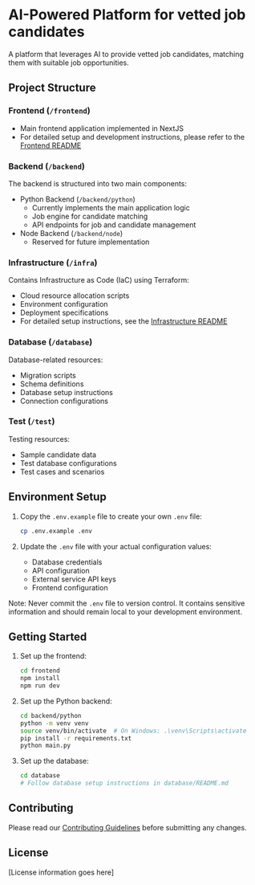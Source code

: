 # AI-Powered Platform for vetted job candidates

A platform that leverages AI to provide vetted job candidates, matching them with suitable job opportunities.

## Project Structure

### Frontend (`/frontend`)

- Main frontend application implemented in NextJS
- For detailed setup and development instructions, please refer to the [Frontend README](/frontend/README.md)

### Backend (`/backend`)

The backend is structured into two main components:

- Python Backend (`/backend/python`)
  - Currently implements the main application logic
  - Job engine for candidate matching
  - API endpoints for job and candidate management
- Node Backend (`/backend/node`)
  - Reserved for future implementation

### Infrastructure (`/infra`)

Contains Infrastructure as Code (IaC) using Terraform:

- Cloud resource allocation scripts
- Environment configuration
- Deployment specifications
- For detailed setup instructions, see the [Infrastructure README](/infra/README.md)

### Database (`/database`)

Database-related resources:

- Migration scripts
- Schema definitions
- Database setup instructions
- Connection configurations

### Test (`/test`)

Testing resources:

- Sample candidate data
- Test database configurations
- Test cases and scenarios

## Environment Setup

1. Copy the `.env.example` file to create your own `.env` file:

   ```bash
   cp .env.example .env
   ```

2. Update the `.env` file with your actual configuration values:
   - Database credentials
   - API configuration
   - External service API keys
   - Frontend configuration

Note: Never commit the `.env` file to version control. It contains sensitive information and should remain local to your development environment.

## Getting Started

1. Set up the frontend:

   ```bash
   cd frontend
   npm install
   npm run dev
   ```

2. Set up the Python backend:

   ```bash
   cd backend/python
   python -m venv venv
   source venv/bin/activate  # On Windows: .\venv\Scripts\activate
   pip install -r requirements.txt
   python main.py
   ```

3. Set up the database:
   ```bash
   cd database
   # Follow database setup instructions in database/README.md
   ```

## Contributing

Please read our [Contributing Guidelines](CONTRIBUTING.md) before submitting any changes.

## License

[License information goes here]
